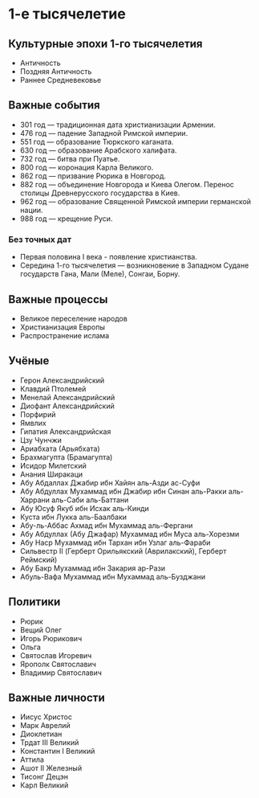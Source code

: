 # 1-е тысячелетие

## Культурные эпохи 1-го тысячелетия

*   Античность
*   Поздняя Античность
*   Раннее Средневековье

## Важные события

*   301 год — традиционная дата христианизации Армении.
*   476 год — падение Западной Римской империи.
*   551 год — образование Тюркского каганата.
*   630 год — образование Арабского халифата.
*   732 год — битва при Пуатье.
*   800 год — коронация Карла Великого.
*   862 год — призвание Рюрика в Новгород.
*   882 год — объединение Новгорода и Киева Олегом. Перенос столицы
    Древнерусского государства в Киев.
*   962 год — образование Священной Римской империи германской нации.
*   988 год — крещение Руси.

### Без точных дат

*   Первая половина I века - появление христианства.
*   Середина 1-го тысячелетия — возникновение в Западном Судане государств
    Гана, Мали (Меле), Сонгаи, Борну.

## Важные процессы

*   Великое переселение народов
*   Христианизация Европы
*   Распространение ислама

## Учёные

*   Герон Александрийский
*   Клавдий Птолемей
*   Менелай Александрийский
*   Диофант Александрийский
*   Порфирий
*   Ямвлих
*   Гипатия Александрийская
*   Цзу Чунчжи
*   Ариабхата (Арьябхата)
*   Брахмагупта (Брамагупта)
*   Исидор Милетский
*   Анания Ширакаци
*   Абу Абдаллах Джабир ибн Хайян аль-Азди ас-Суфи
*   Абу Абдуллах Мухаммад ибн Джабир ибн Синан аль-Ракки аль-Харрани аль-Саби
    аль-Баттани
*   Абу Юсуф Якуб ибн Исхак аль-Кинди
*   Куста ибн Лукка аль-Баалбаки
*   Абу-ль-Аббас Ахмад ибн Мухаммад аль-Фергани
*   Абу Абдуллах (Абу Джафар) Мухаммад ибн Муса аль-Хорезми
*   Абу Наср Мухаммад ибн Тархан ибн Узлаг аль-Фараби
*   Сильвестр II (Герберт Орильякский (Аврилакский), Герберт Реймский)
*   Абу Бакр Мухаммад ибн Закария ар-Рази
*   Абуль-Вафа Мухаммад ибн Мухаммад аль-Бузджани

## Политики

*   Рюрик
*   Вещий Олег
*   Игорь Рюрикович
*   Ольга
*   Святослав Игоревич
*   Ярополк Святославич
*   Владимир Святославич

## Важные личности

*   Иисус Христос
*   Марк Аврелий
*   Диоклетиан
*   Трдат III Великий
*   Константин I Великий
*   Аттила
*   Ашот II Железный
*   Тисонг Децэн
*   Карл Великий
